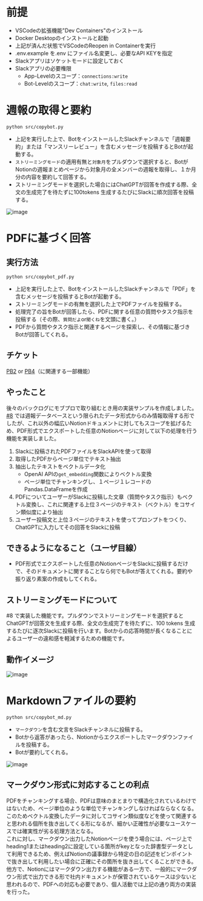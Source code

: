 # 前提
* VSCodeの拡張機能"Dev Containers"のインストール
* Docker Desktopのインストールと起動
* 上記が済んだ状態でVSCodeのReopen in Containerを実行
* .env.example を.env にファイル名変更し、必要なAPI KEYを指定
* Slackアプリはソケットモードに設定しておく
* Slackアプリの必要権限
  * App-Levelのスコープ：`connections:write`
  * Bot-Levelのスコープ：`chat:write`, `files:read`

# 週報の取得と要約

```
python src/copybot.py
```
* 上記を実行した上で、BotをインストールしたSlackチャンネルで「週報要約」または「マンスリーレビュー」を含むメッセージを投稿するとBotが起動する。
* `ストリーミングモード`の適用有無と`対象月`をプルダウンで選択すると、BotがNotionの週報まとめページから対象月の全メンバーの週報を取得し、１か月分の内容を要約して回答する。
* ストリーミングモードを選択した場合にはChatGPTが回答を作成する際、全文の生成完了を待たずに100tokens 生成するたびにSlackに順次回答を投稿する。

![image](https://github.com/otterer/PBL/assets/82159549/47590a08-fa50-4b41-8918-4e003390cb5a)


# PDFに基づく回答
## 実行方法
```
python src/copybot_pdf.py
```
* 上記を実行した上で、BotをインストールしたSlackチャンネルで「PDF」を含むメッセージを投稿するとBotが起動する。
* ストリーミングモードの有無を選択した上でPDFファイルを投稿する。
* 処理完了の旨をBotが回答したら、PDFに関する任意の質問やタスク指示を投稿する（その際、`質問だよ`or`聞くね`を文頭に書く。）
* PDFから質問やタスク指示と関連するページを探索し、その情報に基づきBotが回答してくれる。

## チケット
[PB2](https://www.notion.so/PBL-2023-5-Bot-Notion-2023-5-b10b1ab8a284449f890b719231737e4f?pvs=4) or [PB4](https://www.notion.so/AIIT-Q-Q-Q-bot-0e69ebd6f0b540fe9563dc3f32d352ee?pvs=4)（に関連する一部機能）

## やったこと
後々のバックログにモブプロで取り組むとき用の実装サンプルを作成しました。
[#8](https://github.com/yellow-seed/slack_bolt_sample/pull/8) では週報データベースという限られたデータ形式からのみ情報取得する形でしたが、これ以外の幅広いNotionドキュメントに対してもスコープを拡げるため、PDF形式でエクスポートした任意のNotionページに対して以下の処理を行う機能を実装しました。

1. Slackに投稿されたPDFファイルをSlackAPIを使って取得
2. 取得したPDFからページ単位でテキスト抽出
3. 抽出したテキストをベクトルデータ化
    - OpenAI APIの`get_embedding`関数によりベクトル変換
    - ページ単位でチャンキングし、１ページ１レコードのPandas.DataFrameを作成
4. PDFについてユーザーがSlackに投稿した文章（質問やタスク指示）もベクトル変換し、これに関連する上位３ページのテキスト（ベクトル）をコサイン類似度により抽出
5. ユーザー投稿文と上位３ページのテキストを使ってプロンプトをつくり、ChatGPTに入力してその回答をSlackに投稿

## できるようになること（ユーザ目線）
* PDF形式でエクスポートした任意のNotionページをSlackに投稿するだけで、そのドキュメントに関することなら何でもBotが答えてくれる。要約や振り返り素案の作成もしてくれる。

## ストリーミングモードについて
#8 で実装した機能です。プルダウンでストリーミングモードを選択するとChatGPTが回答文を生成する際、全文の生成完了を待たずに、100 tokens 生成するたびに逐次Slackに投稿を行います。Botからの応答時間が長くなることによるユーザーの違和感を軽減するための機能です。

## 動作イメージ
![image](https://github.com/yellow-seed/slack_bolt_sample/assets/82159549/934034a4-8df8-46b1-b42d-c446668ffc83)


# Markdownファイルの要約
```
python src/copybot_md.py
```
* `マークダウン`を含む文言をSlackチャンネルに投稿する。
* Botから返答があったら、Notionからエクスポートしたマークダウンファイルを投稿する。
* Botが要約してくれる。

![image](https://github.com/yellow-seed/slack_bolt_sample/assets/82159549/aed3c88c-bd96-4df9-b3df-a8e295486c54)

## マークダウン形式に対応することの利点
PDFをチャンキングする場合、PDFは意味のまとまりで構造化されているわけではないため、ページ単位のような単位でチャンキングしなければならなくなる。このためベクトル変換したデータに対してコサイン類似度などを使って関連すると思われる個所を抜き出してくる形になるが、細かい正確性が必要なユースケースでは確実性が劣る処理方法となる。<br>
これに対し、マークダウン出力したNotionページを使う場合には、ページ上でheading1またはheading2に設定している箇所がkeyとなった辞書型データとして利用できるため、例えばNotionの議事録から特定の日の記述をピンポイントで抜き出して利用したい場合に正確にその箇所を抜き出してくることができる。<br>
他方で、Notionにはマークダウン出力する機能がある一方で、一般的にマークダウン形式で出力できる形で社内ドキュメントが保管されているケースは少ないと思われるので、PDFへの対応も必要であり、個人活動では上記の通り両方の実装を行った。
